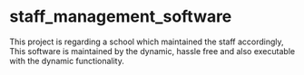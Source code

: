 # staff_management_software

This project is regarding a school which maintained the staff accordingly,
This software is maintained by the dynamic, hassle free and also executable with the dynamic functionality.
